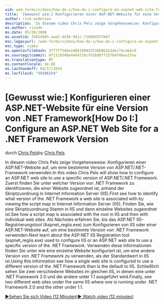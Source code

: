 ```yaml
---
uid: web-forms/videos/how-do-i/how-do-i-configure-an-aspnet-web-site-for-a-net-framework-version
title: '[Gewusst wie:] Konfigurieren einer ASP.NET-Website für eine Version von .NET Framework | Microsoft-Dokumentation'
author: rick-anderson
description: 'In diesem video Chris Pels zeige Vorgehensweise: Konfigurieren einer ASP.NET-Website auf, um eine bestimmte Version von ASP.NET/.NET-Framework verwenden. Zunächst erfahren Sie, wie welche v identifiziert...'
ms.author: riande
ms.date: 05/20/2008
ms.assetid: 7b814965-aae2-4436-941c-710804557b67
msc.legacyurl: /web-forms/videos/how-do-i/how-do-i-configure-an-aspnet-web-site-for-a-net-framework-version
msc.type: video
ms.openlocfilehash: 37f7f75dbe1d88190032538b0b1b3dec74cab4c0
ms.sourcegitcommit: 0f1119340e4464720cfd16d0ff15764746ea1fea
ms.translationtype: MT
ms.contentlocale: de-DE
ms.lasthandoff: 04/17/2019
ms.locfileid: "59386254"
---
```

# <a name="how-do-i-configure-an-aspnet-web-site-for-a-net-framework-version"></a><span data-ttu-id="a9675-104">[Gewusst wie:] Konfigurieren einer ASP.NET-Website für eine Version von .NET Framework</span><span class="sxs-lookup"><span data-stu-id="a9675-104">[How Do I:] Configure an ASP.NET Web Site for a .NET Framework Version</span></span>

<span data-ttu-id="a9675-105">durch [Chris Pels](https://twitter.com/chrispels)</span><span class="sxs-lookup"><span data-stu-id="a9675-105">by [Chris Pels](https://twitter.com/chrispels)</span></span>

<span data-ttu-id="a9675-106">In diesem video Chris Pels zeige Vorgehensweise: Konfigurieren einer ASP.NET-Website auf, um eine bestimmte Version von ASP.NET/.NET-Framework verwenden.</span><span class="sxs-lookup"><span data-stu-id="a9675-106">In this video Chris Pels will show how to configure an ASP.NET web site to use a specific version of ASP.NET/.NET Framework.</span></span> <span data-ttu-id="a9675-107">Zuerst finden Sie unter welcher Version von .NET Framework zu identifizieren, die einer Website zugeordnet ist, anhand der Skriptzuordnung in Internet Information Server (IIS).</span><span class="sxs-lookup"><span data-stu-id="a9675-107">First see how to identify what version of the .NET Framework a web site is associated with by viewing the script map in Internet Information Server (IIS).</span></span> <span data-ttu-id="a9675-108">Finden Sie, wie eine Skriptzuordnung Stamm in IIS und dann einzelne Websites zugeordnet ist.</span><span class="sxs-lookup"><span data-stu-id="a9675-108">See how a script map is associated with the root in IIS and then with individual web sites.</span></span> <span data-ttu-id="a9675-109">Als Nächstes erfahren Sie, bis das ASP.NET IIS-Registrierungstool (Aspnet\_regiis.exe) zum Konfigurieren von IIS oder einer ASP.NET-Website auf, um eine bestimmte Version von .NET Framework verwenden.</span><span class="sxs-lookup"><span data-stu-id="a9675-109">Next learn about the ASP.NET IIS Registration tool (aspnet\_regiis.exe) used to configure IIS or an ASP.NET web site to use a specific version of the .NET Framework.</span></span> <span data-ttu-id="a9675-110">Verwenden diese Informationen finden Sie unter wie eine einzelne Website konfiguriert ist, um eine andere Version von .NET Framework zu verwenden, als der Standardwert in IIS ist.</span><span class="sxs-lookup"><span data-stu-id="a9675-110">Using this information see how a single web site is configured to use a different version of the .NET Framework than is the default to IIS.</span></span> <span data-ttu-id="a9675-111">Schließlich sehen Sie zwei verschiedene Websites im gleichen IIS, in denen eine unter .NET Framework 2.0 und die andere unter 1.1 ausgeführt wird.</span><span class="sxs-lookup"><span data-stu-id="a9675-111">Finally, see two different web sites under the same IIS where one is running under .NET Framework 2.0 and the other under 1.1.</span></span>

[<span data-ttu-id="a9675-112">&#9654;Sehen Sie sich Video (12 Minuten)</span><span class="sxs-lookup"><span data-stu-id="a9675-112">&#9654; Watch video (12 minutes)</span></span>](https://channel9.msdn.com/Blogs/ASP-NET-Site-Videos/how-do-i-configure-an-aspnet-web-site-for-a-net-framework-version)

